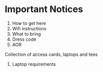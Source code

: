 # Important Notices

1. How to get here&#x20;
2. Wifi instructions
3. What to bring
4. Dress code
5. AOR

Collection of access cards, laptops and tees

1. Laptop requirements

